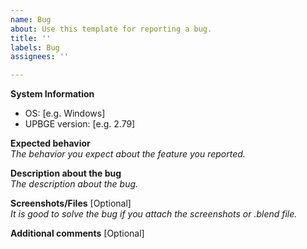 ```yaml
---
name: Bug
about: Use this template for reporting a bug.
title: ''
labels: Bug
assignees: ''

---
```


**System Information**
  
* OS: [e.g. Windows]
* UPBGE version: [e.g. 2.79]


**Expected behavior**  
*The behavior you expect about the feature you reported.*


**Description about the bug**  
*The description about the bug.*


**Screenshots/Files** [Optional]  
*It is good to solve the bug if you attach the screenshots or .blend file.*


**Additional comments** [Optional]
